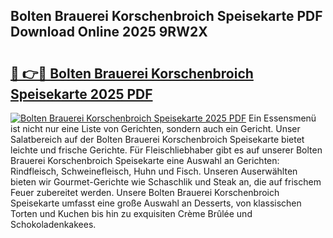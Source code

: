 ## Bolten Brauerei Korschenbroich Speisekarte PDF Download Online 2025 9RW2X

# <h2><a href="http://gc5wml.nevu.top/?p=Bolten+Brauerei+Korschenbroich+Speisekarte">🔗 👉🔴 Bolten Brauerei Korschenbroich Speisekarte 2025 PDF</a></h2>

[![Bolten Brauerei Korschenbroich Speisekarte 2025 PDF](https://i.imgur.com/dBaPXMq.png)](http://gc5wml.nevu.top/?p=Bolten+Brauerei+Korschenbroich+Speisekarte)
Ein Essensmenü ist nicht nur eine Liste von Gerichten, sondern auch ein Gericht. Unser Salatbereich auf der Bolten Brauerei Korschenbroich Speisekarte bietet leichte und frische Gerichte. Für Fleischliebhaber gibt es auf unserer Bolten Brauerei Korschenbroich Speisekarte eine Auswahl an Gerichten: Rindfleisch, Schweinefleisch, Huhn und Fisch. Unseren Auserwählten bieten wir Gourmet-Gerichte wie Schaschlik und Steak an, die auf frischem Feuer zubereitet werden. Unsere Bolten Brauerei Korschenbroich Speisekarte umfasst eine große Auswahl an Desserts, von klassischen Torten und Kuchen bis hin zu exquisiten Crème Brûlée und Schokoladenkakees.
